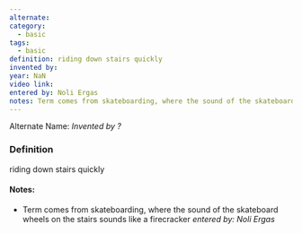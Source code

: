 ```yaml
---
alternate: 
category:
  - basic
tags:
  - basic
definition: riding down stairs quickly
invented by: 
year: NaN
video link: 
entered by: Noli Ergas
notes: Term comes from skateboarding, where the sound of the skateboard wheels on the stairs sounds like a firecracker
---
```

Alternate Name: 
*Invented by ?*

### Definition
riding down stairs quickly


#### Notes:
- Term comes from skateboarding, where the sound of the skateboard wheels on the stairs sounds like a firecracker
*entered by: Noli Ergas*
